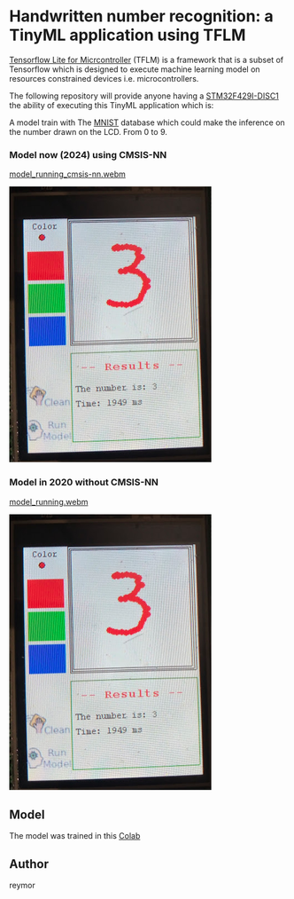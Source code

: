 # Handwritten number recognition: a TinyML application using TFLM

[Tensorflow Lite for Micrcontroller](https://www.tensorflow.org/lite/microcontrollers) (TFLM) is a framework that is a subset of Tensorflow which is designed to execute machine learning model on resources constrained devices i.e. microcontrollers.

The following repository will provide anyone having a [STM32F429I-DISC1](https://www.st.com/en/evaluation-tools/32f429idiscovery.html) the ability of executing this TinyML application which is: 

A model train with The [MNIST](http://yann.lecun.com/exdb/mnist/) database which could make the inference on the number drawn on the LCD. From 0 to 9.

### Model now (2024) using CMSIS-NN

[model_running_cmsis-nn.webm](https://github.com/reymor/stm32f429-tflite-micro-mnist/assets/39070043/871f1613-6553-4e92-9720-2d2fe8548f52)

![static](assets/example.png)

### Model in 2020 without CMSIS-NN

[model_running.webm](https://github.com/reymor/stm32f429-tflite-micro-mnist/assets/39070043/ee4e4d3d-7cc5-4812-ba92-d57546da7d25)

![static](assets/example.png)

## Model

The model was trained in this [Colab](https://colab.research.google.com/drive/1VplKYj2p9_9LHHPtLSMRfFzcTP--8NoM?usp=sharing)

## Author

reymor

